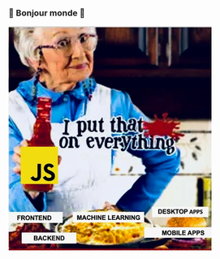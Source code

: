 ### 👋 Bonjour monde 👋 

<div style="display: flex">
  <img src="./javascript-everywhere.webp" alt="I 💛 JS" width="400"/>
<div>
